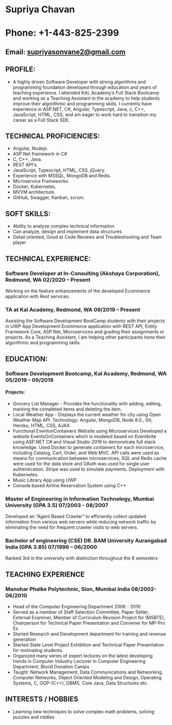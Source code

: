 
#                                                             Supriya Chavan
#                                                         Phone: +1-443-825-2399                                    
##                                                   Email: supriyasonvane2@gmail.com
## PROFILE:
 * A highly driven Software Developer with strong algorithms and programming foundation developed through education and years of teaching experience. I attended KAL Academy’s Full Stack Bootcamp and working as a Teaching Assistant in the academy to help students improve their algorithmic and programming skills. I currently have experience in ASP.NET, C#, Angular, Typescript, Java, c, C++, JavaScript, HTML, CSS, and am eager to work hard to transition my career as a Full Stack SDE.
## TECHNICAL PROFICIENCIES:
* Angular, Nodejs.
* ASP.Net framework in C#
* C, C++, Java.
* REST API's.
* JavaScript, Typescript, HTML, CSS, jQuery.
* Experience with MSSQL, MongoDB and Redis.
* Microservice Frameworks.
* Docker, Kubernetes.
* MVVM architecture.
* GitHub, Swagger, Kanban, scrum.
## SOFT SKILLS:
* Ability to analyze complex technical information
* Can analyze, design and implement data structures
* Detail oriented, Good at Code Reviews and Troubleshooting and Team player

## TECHNICAL EXPERIENCE:
### Software Developer at In-Consulting (Akshaya Corporation), Redmond, WA                                  	02/2020 – Present   
Working on the feature enhancements of the developed Ecommerce application with Rest services. 
### TA at Kal Academy, Redmond, WA                                                                           09/2019 – Present
Assisting the Software Development BootCamp students with their projects in UWP App Development Ecommerce application with REST API, Entity Framework Core, ASP.Net, Microservices and grading their assignments or projects. As a Teaching Assistant, I am helping other participants hone their algorithmic and programming skills.
 
## EDUCATION: 
### Software Development Bootcamp, Kal Academy, Redmond, WA	                            	               05/2019 – 09/2019
#### Projects:
* Grocery List Manager - Provides the functionality with adding, editing, marking the completed items and deleting the item.
* Local Weather App - Displays the current weather for city using Open Weather Map API.
  Technology: Angular, MongoDB, Node 8.0., Git, Heroku, HTML, CSS, AJAX
* Functional EventonContainers Website using Microservices
  Developed a website EventsOnContainers which is modeled based on Eventbrite using ASP.NET C# and Visual Studio 2019 to demonstrate full stack knowledge. Used Docker to generate containers for each microservice, including     Catalog, Cart, Order, and Web MVC. API calls were used as means for communication between microservices, SQL and Redis cache were used for the data store and OAuth was used for single user authentication. Stripe was used to simulate payments. Deployment with Kubernetes.
* Music Library App using UWP
* Console based Airline Reservation System using C++

### Master of Engineering in Information Technology, Mumbai University 	(GPA 3.5)	                      07/2003 - 08/2007
Developed an “Agent Based Crawler” to efficiently collect updated information from various web servers while        reducing network traffic by eliminating the need for frequent crawler visits to web servers.
### Bachelor of engineering (CSE) DR. BAM University Aurangabad India (GPA 3.85)                        07/1996 – 06/2000
Ranked 3rd in the university with distinction throughout the 8 semesters

## TEACHING EXPERIENCE 
### Manohar Phalke Polytechnic, Sion, Mumbai India 					                                                08/2002- 06/2010 
* Head of the Computer Engineering Department 2006 - 2010 
* Served as a member of Staff Selection Committee, Paper Setter, External Examiner, Member of Curriculum Revision Project for (MSBTE), Chairperson for Technical Paper Presentation and Convener for MP-Pro Ex 
* Started Research and Development department for training and revenue generation
* Started State Level Project Exhibition and Technical Paper Presentation for motivating students.
* Organized many series of expert lectures on the latest developing trends in Computer Industry Lecturer in Computer Engineering Department, Blood Donation Camps
* Taught: Network Management, Data Communications and Networking, Computer Networks, Object Oriented Modeling and Design, Operating Systems, C, OOP-(C++), DBMS, Core Java, Data Structures etc. 

## INTERESTS / HOBBIES
 * Learning new techniques to solve complex math problems, solving puzzles and riddles







